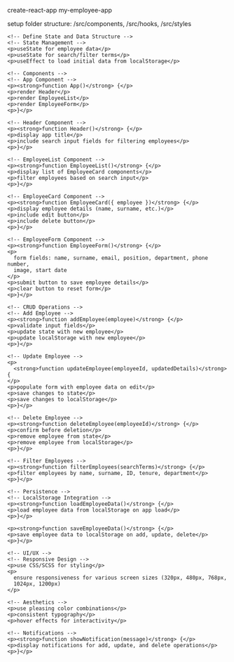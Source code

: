 <!DOCTYPE html>
<html lang="en">
  <head>
    <meta charset="UTF-8" />
    <title>Pseudocode</title>
  </head>
  <body>
    <!-- Initialize the App -->
    <!-- Setup Project -->
    <p>create-react-app my-employee-app</p>
    <p>setup folder structure: /src/components, /src/hooks, /src/styles</p>

    <!-- Define State and Data Structure -->
    <!-- State Management -->
    <p>useState for employee data</p>
    <p>useState for search/filter terms</p>
    <p>useEffect to load initial data from localStorage</p>

    <!-- Components -->
    <!-- App Component -->
    <p><strong>function App()</strong> {</p>
    <p>render Header</p>
    <p>render EmployeeList</p>
    <p>render EmployeeForm</p>
    <p>}</p>

    <!-- Header Component -->
    <p><strong>function Header()</strong> {</p>
    <p>display app title</p>
    <p>include search input fields for filtering employees</p>
    <p>}</p>

    <!-- EmployeeList Component -->
    <p><strong>function EmployeeList()</strong> {</p>
    <p>display list of EmployeeCard components</p>
    <p>filter employees based on search input</p>
    <p>}</p>

    <!-- EmployeeCard Component -->
    <p><strong>function EmployeeCard({ employee })</strong> {</p>
    <p>display employee details (name, surname, etc.)</p>
    <p>include edit button</p>
    <p>include delete button</p>
    <p>}</p>

    <!-- EmployeeForm Component -->
    <p><strong>function EmployeeForm()</strong> {</p>
    <p>
      form fields: name, surname, email, position, department, phone number,
      image, start date
    </p>
    <p>submit button to save employee details</p>
    <p>clear button to reset form</p>
    <p>}</p>

    <!-- CRUD Operations -->
    <!-- Add Employee -->
    <p><strong>function addEmployee(employee)</strong> {</p>
    <p>validate input fields</p>
    <p>update state with new employee</p>
    <p>update localStorage with new employee</p>
    <p>}</p>

    <!-- Update Employee -->
    <p>
      <strong>function updateEmployee(employeeId, updatedDetails)</strong> {
    </p>
    <p>populate form with employee data on edit</p>
    <p>save changes to state</p>
    <p>save changes to localStorage</p>
    <p>}</p>

    <!-- Delete Employee -->
    <p><strong>function deleteEmployee(employeeId)</strong> {</p>
    <p>confirm before deletion</p>
    <p>remove employee from state</p>
    <p>remove employee from localStorage</p>
    <p>}</p>

    <!-- Filter Employees -->
    <p><strong>function filterEmployees(searchTerms)</strong> {</p>
    <p>filter employees by name, surname, ID, tenure, department</p>
    <p>}</p>

    <!-- Persistence -->
    <!-- LocalStorage Integration -->
    <p><strong>function loadEmployeeData()</strong> {</p>
    <p>load employee data from localStorage on app load</p>
    <p>}</p>

    <p><strong>function saveEmployeeData()</strong> {</p>
    <p>save employee data to localStorage on add, update, delete</p>
    <p>}</p>

    <!-- UI/UX -->
    <!-- Responsive Design -->
    <p>use CSS/SCSS for styling</p>
    <p>
      ensure responsiveness for various screen sizes (320px, 480px, 768px,
      1024px, 1200px)
    </p>

    <!-- Aesthetics -->
    <p>use pleasing color combinations</p>
    <p>consistent typography</p>
    <p>hover effects for interactivity</p>

    <!-- Notifications -->
    <p><strong>function showNotification(message)</strong> {</p>
    <p>display notifications for add, update, and delete operations</p>
    <p>}</p>

  </body>
</html>
